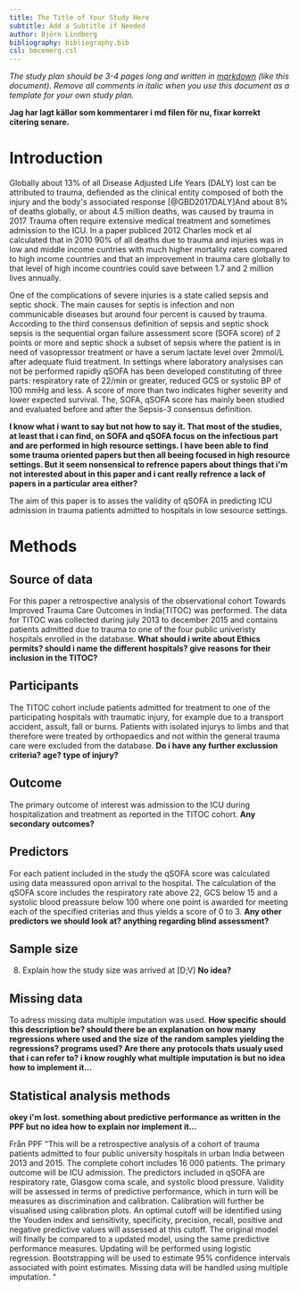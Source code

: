 ```yaml
---
title: The Title of Your Study Here
subtitle: Add a Subtitle if Needed
author: Björn Lindberg
bibliography: bibliography.bib
csl: bmcemerg.csl
---
```


*The study plan should be 3-4 pages long and written in
[markdown](https://rmarkdown.rstudio.com/) (like this
document). Remove all comments in italic when you use this document as
a template for your own study plan.* 

__Jag har lagt källor som kommentarer i md filen för nu, fixar korrekt citering senare.__

Introduction
============

<!--__TRAUMA IS A GLOBAL PROBLEM AND MORE SO IN LOW INCOME REGION:__--> 
Globally about 13% of all Disease Adjusted Life Years (DALY) lost can be attributed to trauma, defiended as the clinical entity composed of both the injury and the body's associated response <!-- reference? --> [@GBD2017DALY]And about 8% of deaths globally, or about 4.5 million deaths, was caused by trauma in 2017 <!-- Try to merge these first two sentences --> <!-- https://www.thelancet.com/lancet/visualisations/gbd-compare --> Trauma often require extensive medical treatment and sometimes admission to the ICU<!-- Spell out the first time-->. In a paper publiced 2012 Charles mock et al calculated that in 2010 90% of all deaths due to trauma and injuries was in low and middle income cuntries with much higher mortality rates compared to high income countries and that an improvement in trauma care globally to that level of high income countries could save between 1.7 and 2 million lives annually. <!-- Feels like this should come before the statement about that trauma may require ICU admission --> <!-- (An Estimate of the Number of Lives that Could be Saved through Improvements in Trauma Care Globally, World jurnal of surgery 2012) -->

<!--__What is SOFA and qSOFA:__--> 
One of the complications of severe injuries is a state called sepsis and septic shock. The main causes for septis is infection and non communicable diseases but around four percent is caused by trauma. <!-- Global, regional, and national sepsis incidence and mortality, 1990–2017: analysis for the Global Burden of Disease Study, the lancet -->  According to the third consensus definition of sepsis and septic shock sepsis is the sequential organ failure assessment score (SOFA score) of 2 points or more and septic shock a subset of sepsis where the patient is in need of vasopressor treatment or have a serum lactate level over 2mmol/L after adequate fluid treatment. In settings where laboratory analysises can not be performed rapidly qSOFA has been developed constituting of three parts: respiratory rate of 22/min or greater, reduced GCS or systolic BP of 100 mmHg and less. A score of more than two indicates higher severity and lower expected survival.  <!--The Third International Consensus Definitions for Sepsis and Septic Shock (Sepsis-3), JAMA 2016 --> <!-- Developing a New Definition and Assessing New Clinical Criteria for Septic Shock, JAMA 2016 --> <!-- Assessment of Clinical Criteria for Sepsis, JAMA 2016 --> The, SOFA, qSOFA score has mainly been studied and evaluated before and after the Sepsis-3 consensus definition. 

<!-- Has it been studied as a predictor of ICU-admission in non-septic patients in other settings?:-->
__I know what i want to say but not how to say it. That most of the studies, at least that i can find, on SOFA and qSOFA focus on the infectious part and are performed in high resource settings. I have been able to find some trauma oriented papers but then all beeing focused in high resource settings. But it seem nonsensical to refrence papers about things that i'm not interested about in this paper and i cant really refrence a lack of papers in a particular area either?__   


<!-- But it has not yet been sufficiently studied if qSOFA is a good predictor of admission to the ICU of trauma patients in hospitals in low resource settings. In that case qSOFA could be used to direct the resourses and care to the most critically ill patients and thus save lifes in low income cuntries. Källor?? samma som ovan?--> 

The aim of this paper is to asses the validity of qSOFA in predicting ICU admission in trauma patients admitted to hospitals in low sesource settings. <!-- End with the aim --> 

<!--*The background/introduction should summarise the scope of the problem,
what is known about the problem, what is not known, what specific
knowledge gap the study is supposed to fill and why this is
important. It should end be stating the aim of the study. The
background should be 4-5 paragraphs long and each paragraph should be
between 3-5 sentences. Strive to make the paragraphs about the same
length.* -->

<!--*bibliography.bib includes an example reference. Add additional
references in that file as bibtex entries and cite as
[@Courvoisier2011].*-->

<!--*bmcemerg.csl is a citation style language file that governs how 
citations and the reference list will be formatted. Leave as it is.* -->

Methods
=======

## Source of data

<!-- 
4a) Describe the study design or source of data (e.g., randomized trial, cohort, or
registry data), separately for the development and validation data sets, if applicable
4b) Specify the key study dates, including start of accrual; end of accrual; and, if
applicable, end of follow-up. 

This study involved an analysis of the observational cohort Towards Improved Trauma Care Outcomes in India (TITCO), for which data were collected before the conception of this study. Ethics committees at all participating centres approved the collation of the database and granted a waiver of consent for patients with trauma (Lokmanya Tilak Municipal General Hospital, IEC/11/13; King Edward Memorial Hospital, IEC(I)/OUT/222/14; Seth Sukhlal Karnani Memorial Hospital, IEC/279; All‐India Institute of Medical Sciences, IEC/NP‐279/2013 RP‐01/2013). The study was conducted using anonymized data, and was registered at ClinicalTrials.gov (NCT03069755) before the research was undertaken.

-->
For this paper a retrospective analysis of the observational cohort Towards Improved Trauma Care Outcomes in India(TITOC) was performed. The data for TITOC was collected during july 2013 to december 2015 and contains patients admitted due to trauma to one of the four public univeristy hospitals enrolled in the database. __What should i write about Ethics permits? should i name the different hospitals? give reasons for their inclusion in the TITOC?__


## Participants
<!-- 
5a) Specify key elements of the study setting (e.g., primary care, secondary care,
general population) including number and location of centres. [D;V]
5b) Describe eligibility criteria for participants. [D;V]
5c) Give details of treatments received, if relevant.  [D;V] NOT RELEVANT?
Patients included in the TITCO cohort were those presenting to one of the participating centres with traumatic injury following a transport accident, fall, assault, self‐harm or burn, and who were alive on arrival and admitted to the hospital for treatment. Patients with an isolated limb injury were excluded from the database as such patients are treated by orthopaedic surgeons and not within trauma care pathway, which comprises a first survey done by a surgical resident with an on‐call consultant surgeon and subsequent observation or surgery. Patients from the TITCO cohort who were aged 15 years or older and underwent surgical intervention within 24 h of arrival were included in this study.
-->

The TITOC cohort include patients admitted for treatment to one of the participating hospitals with traumatic injury, for example due to a transport accident, assult, fall or burns. Patients with isolated injurys to limbs and that therefore were treated by orthopaedics and not within the general trauma care were excluded from the database. __Do i have any further exclussion criteria? age? type of injury?__     


## Outcome
<!--
6a) Clearly define the outcome that is predicted by the prediction model, including how
and when assessed. [D;V]
6b) Report any actions to blind assessment of the outcome to be predicted. [D;V] NOT RELEVANT?
-->
The primary outcome of interest was admission to the ICU during hospitalization and treatment as reported in the TITOC cohort. __Any secondary outcomes?__


## Predictors
<!--
7a) Clearly define all predictors used in developing or validating the multivariable
prediction model, including how and when they were measured. [D;V]
7b) Report any actions to blind assessment of predictors for the outcome and other
predictors. [D;V]
-->
For each patient included in the study the qSOFA score was calculated using data meassured opon arrival to the hospital. The calculation of the qSOFA score includes the respiratory rate above 22, GCS below 15 and a systolic blood preassure below 100 where one point is awarded for meeting each of the specified criterias and thus yields a score of 0 to 3. __Any other predictors we should look at? anything regarding blind assessment?__

## Sample size
8) Explain how the study size was arrived at [D;V]
__No idea?__

## Missing data
<!--
9) Describe how missing data were handled (e.g., complete-case analysis, single
imputation, multiple imputation) with details of any imputation method. [D;V]
-->
To adress missing data multiple imputation was used. __How specific should this description be? should there be an explanation on how many regressions where used and the size of the random samples yielding the regressions? programs used? Are there any protocols thats usualy used that i can refer to? i know roughly what multiple imputation is but no idea how to implement it...__ 


## Statistical analysis methods
<!--
10c. For validation, describe how the predictions were calculated. [V]
10d) Specify all measures used to assess model performance and, if relevant, to
compare multiple models [D;V]
10e. Describe any model updating (for example, recalibration) arising from the validation, if done. [V]
-->

__okey i'm lost. something about predictive performance as written in the PPF but no idea how to explain nor implement it...__


<!-- Go ahead and add the TRIPOD subheadings. Read for example https://bjssjournals.onlinelibrary.wiley.com/doi/abs/10.1002/bjs.10862 for a description of the cohort-->

Från PPF "This will be a retrospective analysis of a cohort of trauma patients admitted to four public university hospitals in urban India between 2013 and 2015. The complete cohort includes 16 000 patients. The primary outcome will be ICU admission. The predictors included in qSOFA are respiratory rate, Glasgow coma scale, and systolic blood pressure. Validity will be assessed in terms of predictive performance, which in turn will be measures as discrimination and calibration. Calibration will further be visualised using calibration plots. An optimal cutoff will be identified using the Youden index and sensitivity, specificity, precision, recall, positive and negative predictive values will assessed at this cutoff. The original model will finally be compared to a updated model, using the same predictive performance measures. Updating will be performed using logistic regression. Bootstrapping will be used to estimate 95% confidence intervals associated with point estimates. Missing data will be handled using multiple imputation. "


<!--*Refer to the appropriate reporting guideline for details. If you are
developing, updating or validating a clinical prediction model then
use
[TRIPOD](https://www.equator-network.org/reporting-guidelines/tripod-statement/). If
you are conducting an observational study, for example a cohort or
case control study in which you assess associations between some
exposure and an outcome then use
[STROBE](https://www.equator-network.org/reporting-guidelines/strobe/).*-->
